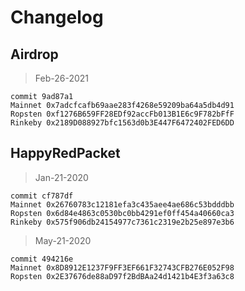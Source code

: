 # Changelog

## Airdrop

> Feb-26-2021

```plain
commit 9ad87a1
Mainnet 0x7adcfcafb69aae283f4268e59209ba64a5db4d91
Ropsten 0xf1276B659FF28EDf92accFb013B1E6c9F782bFfF
Rinkeby 0x2189D088927bfc1563d0b3E447F6472402FED6DD
```

## HappyRedPacket

> Jan-21-2020

```plain
commit cf787df
Mainnet 0x26760783c12181efa3c435aee4ae686c53bdddbb
Ropsten 0x6d84e4863c0530bc0bb4291ef0ff454a40660ca3
Rinkeby 0x575f906db24154977c7361c2319e2b25e897e3b6
```

> May-21-2020

```plain
commit 494216e
Mainnet 0x8D8912E1237F9FF3EF661F32743CFB276E052F98
Ropsten 0x2E37676de88aD97f2BdBAa24d1421b4E3f3a63c8
```
